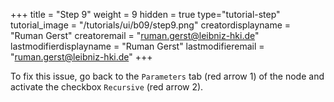 +++
title = "Step 9"
weight = 9
hidden = true
type="tutorial-step"
tutorial_image = "/tutorials/ui/b09/step9.png"
creatordisplayname = "Ruman Gerst"
creatoremail = "ruman.gerst@leibniz-hki.de"
lastmodifierdisplayname = "Ruman Gerst"
lastmodifieremail = "ruman.gerst@leibniz-hki.de"
+++

To fix this issue, go back to the `Parameters` tab (red arrow 1) of the node and activate the checkbox `Recursive` (red arrow 2).
